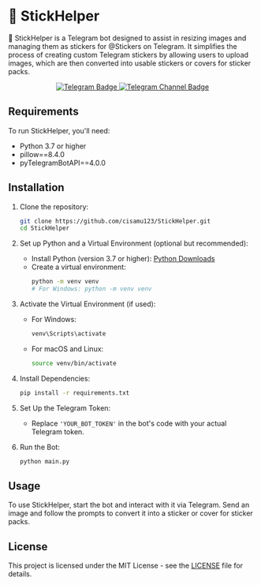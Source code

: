 # 🤖 StickHelper

🤖 StickHelper is a Telegram bot designed to assist in resizing images and managing them as stickers for @Stickers on Telegram. It simplifies the process of creating custom Telegram stickers by allowing users to upload images, which are then converted into usable stickers or covers for sticker packs.

<div id="badges" align="center">
  <a href="https://t.me/CodQu">
    <img src="https://img.shields.io/badge/Telegram-blue?style=for-the-badge&logo=telegram&logoColor=white" alt="Telegram Badge"/>
  </a>
  <a href="https://t.me/Cisamu">
    <img src="https://img.shields.io/badge/Join%20My%20Telegram%20Channel-blue?style=for-the-badge&logo=telegram&logoColor=white" alt="Telegram Channel Badge"/>
  </a>
</div>

## Requirements

To run StickHelper, you'll need:

- Python 3.7 or higher
- pillow==8.4.0
- pyTelegramBotAPI==4.0.0

## Installation

1. Clone the repository:
    ```bash
    git clone https://github.com/cisamu123/StickHelper.git
    cd StickHelper
    ```

2. Set up Python and a Virtual Environment (optional but recommended):
    - Install Python (version 3.7 or higher): [Python Downloads](https://www.python.org/downloads/)
    - Create a virtual environment:
        ```bash
        python -m venv venv
        # For Windows: python -m venv venv
        ```

3. Activate the Virtual Environment (if used):
    - For Windows:
        ```bash
        venv\Scripts\activate
        ```
    - For macOS and Linux:
        ```bash
        source venv/bin/activate
        ```

4. Install Dependencies:
    ```bash
    pip install -r requirements.txt
    ```

5. Set Up the Telegram Token:
    - Replace `'YOUR_BOT_TOKEN'` in the bot's code with your actual Telegram token.

6. Run the Bot:
    ```bash
    python main.py
    ```

## Usage

To use StickHelper, start the bot and interact with it via Telegram. Send an image and follow the prompts to convert it into a sticker or cover for sticker packs.

## License

This project is licensed under the MIT License - see the [LICENSE](LICENSE) file for details.
